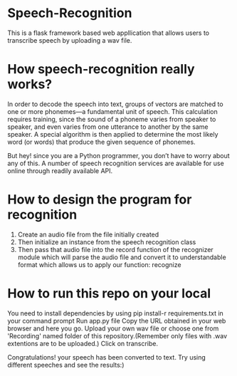 # Speech-Recognition
This is a flask framework based web appllication that allows users to transcribe speech by uploading a wav file.

# How speech-recognition really works?
In order to decode the speech into text, groups of vectors are matched to one or more phonemes—a fundamental unit of speech. This calculation requires training, since the sound of a phoneme varies from speaker to speaker, and even varies from one utterance to another by the same speaker. A special algorithm is then applied to determine the most likely word (or words) that produce the given sequence of phonemes.

But hey! since you are a Python programmer, you don’t have to worry about any of this. A number of speech recognition services are available for use online through readily available API.

# How to design the program for recognition
1. Create an audio file from the file initially created
2. Then initialize an instance from the speech recognition class
3. Then pass that audio file into the record function of the recognizer module which will parse the audio file
and convert it to understandable format which allows us to apply our function: recognize

# How to run this repo on your local
You need to install dependencies by using pip install-r requirements.txt in your command prompt
Run app.py file
Copy the URL obtained in your web browser and here you go.
Upload your own wav file or choose one from 'Recording' named folder of this repository.(Remember only files with .wav extentions are to be uploaded.)
Click on transcribe.

Congratulations! your speech has been converted to text.
Try using different speeches and see the results:)
